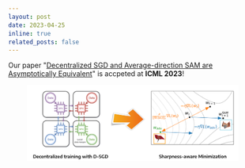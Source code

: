 ```yaml
---
layout: post
date: 2023-04-25
inline: true
related_posts: false
---
```


Our paper "[Decentralized SGD and Average-direction SAM are Asymptotically Equivalent](https://arxiv.org/abs/2306.02913)" is accpeted at **ICML 2023**! 

<div style="text-align: center;">
  <img src="./assets/img/publication_preview/230705 DSGD_SAM (2).png" alt="DSGD-SAM" width="85%"/>
</div>
